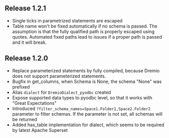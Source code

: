 ## Release 1.2.1

- Single ticks in parametrized statements are escaped
- Table name won't be fixed automatically if no schema is passed. The assumption is that the fully qualified path is properly escaped using quotes. Automated fixed paths lead to issues if a proper path is passed and it will break.

## Release 1.2.0

- Replace parameterized statements by fully compiled, because Dremio does not support parameterized statements.
- Bugfix in get_columns, when Schema is None, the schema "None" was prefixed
- Alias `dialect` for `DremioDialect_pyodbc` created
- Expose supported data types to pyodbc level, so that it works with "Great Expectations"
- Introduced `?filter_schema_names=Space1.Folder1,Space2.Folder2` parameter to filter schemas. If the parameter is not set, all schemas will be returned
- Added has_table implementation for dialect, which seems to be required by latest Apache Superset
